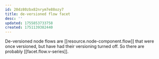 ```yaml
---
id: 20dz80zbx82nrym7e88ozy7
title: de-versioned flow facet
desc: ''
updated: 1755853733758
created: 1751139382440
---
```


De-versioned node flows are [[resource.node-component.flow]] that were once versioned, but have had their versioning turned off. So there are probably [[facet.flow.v-series]].
